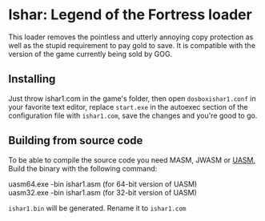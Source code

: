 # Ishar: Legend of the Fortress loader
This loader removes the pointless and utterly annoying copy protection as well as the stupid requirement to pay gold to save. It is compatible with the version of the game currently being sold by GOG.

## Installing
Just throw ishar1.com in the game's folder, then open `dosboxishar1.conf` in your favorite text editor, replace `start.exe` in the autoexec section of the configuration file with `ishar1.com`, save the changes and you're good to go.

## Building from source code
To be able to compile the source code you need MASM, JWASM or [UASM.](http://www.terraspace.co.uk/uasm.html) Build the binary with the following command:

uasm64.exe -bin ishar1.asm (for 64-bit version of UASM)<br />
uasm32.exe -bin ishar1.asm (for 32-bit version of UASM)

`ishar1.bin` will be generated. Rename it to `ishar1.com`
